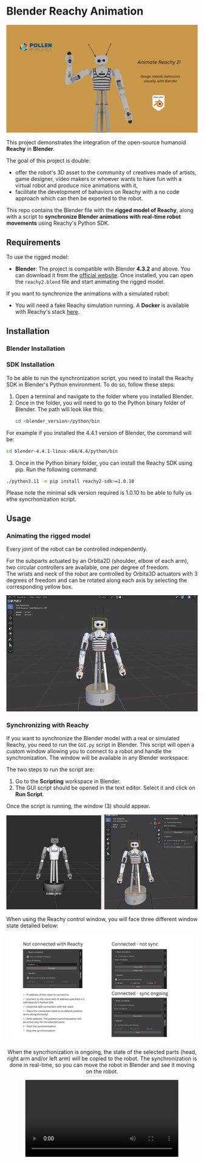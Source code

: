 # Blender Reachy Animation


<div align="center">

![banner](assets/banner.png)

</div>

This project demonstrates the integration of the open-source humanoid **Reachy** in **Blender**.

The goal of this project is double: 
- offer the robot's 3D asset to the community of creatives made of artists, game designer, video makers or whoever wants to have fun with a virtual robot and produce nice animations with it,
- facilitate the development of bahaviors on Reachy with a no code approach which can then be exported to the robot.

This repo contains the Blender file with the **rigged model of Reachy**, along with a script to **synchronize Blender animations with real-time robot movements** using Reachy's Python SDK.


## Requirements
To use the rigged model:
- **Blender**: The project is compatible with Blender **4.3.2** and above. You can download it from the [official website](https://www.blender.org/download/). Once installed, you can open the `reachy2.blend` file and start animating the rigged model.

If you want to synchronize the animations with a simulated robot:
- You will need a fake Reachy simulation running. A **Docker** is available with Reachy's stack [here](https://hub.docker.com/r/pollenrobotics/reachy2).

## Installation
### Blender Installation

### SDK Installation
To be able to run the synchronization script, you need to install the Reachy SDK in Blender's Python environment. To do so, follow these steps:
1. Open a terminal and navigate to the folder where you installed Blender.
2. Once in the folder, you will need to go to the Python binary folder of Blender. The path will look like this:
   ```bash
   cd <blender_version>/python/bin
   ```
For example if you installed the 4.4.1 version of Blender, the command will be:
```bash
cd blender-4.4.1-linux-x64/4.4/python/bin
``` 
3. Once in the Python binary folder, you can install the Reachy SDK using pip. Run the following command:
```bash
./python3.11 -m pip install reachy2-sdk>=1.0.10
```
Please note the minimal sdk version required is 1.0.10 to be able to fully us ethe syncrhonization script.

## Usage
### Animating the rigged model
Every joint of the robot can be controlled independently.

For the subparts actuated by an Orbita2D (shoulder, elbow of each arm), two circular controllers are available, one per degree of freedom. </br> The wrists and neck of the robot are controlled by Orbita3D actuators with 3 degrees of freedom and can be rotated along each axis by selecting the corresponding yellow box.

<div align="center">

![banner](assets/joint_manipulation.gif)

</div>

### Synchronizing with Reachy
If you want to synchronize the Blender model with a real or simulated Reachy, you need to run the `GUI.py` script in Blender. This script will open a custom window allowing you to connect to a robot and handle the synchronization. The window will be available in any Blender workspace.

The two steps to run the script are:
1. Go to the **Scripting** workspace in Blender.
2. The GUI script should be opened in the text editor. Select it and click on **Run Script**.

Once the script is running, the window (3) should appear.

<div align="center">

![banner](assets/sync_blender_fake_reachy.gif)

</div>

When using the Reachy control window, you will face three different window state detailed below:
<div align="center">

![reachy_blender_interface](assets/reachy_blender_interface.jpg)

When the syncrhonization is ongoing, the state of the selected parts (head, right arm and/or left arm) will be copied to the robot. The synchronization is done in real-time, so you can move the robot in Blender and see it moving on the robot.

</div>

<div align="center">

<video controls="controls" width="80%" autoplay loop>
    <source type="video/mp4" src="assets/sync_blender_fake_reachy.mp4">
    </source>
    <p>Your browser does not support the video element.</p>
</video>

</div>